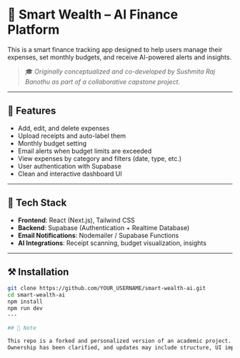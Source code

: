 # 🧠 Smart Wealth – AI Finance Platform

This is a smart finance tracking app designed to help users manage their expenses, set monthly budgets, and receive AI-powered alerts and insights.

> 🎓 *Originally conceptualized and co-developed by Sushmita Raj Banothu as part of a collaborative capstone project.*

---

## 🚀 Features

- Add, edit, and delete expenses  
- Upload receipts and auto-label them  
- Monthly budget setting  
- Email alerts when budget limits are exceeded  
- View expenses by category and filters (date, type, etc.)  
- User authentication with Supabase  
- Clean and interactive dashboard UI

---

## 🧰 Tech Stack

- **Frontend**: React (Next.js), Tailwind CSS  
- **Backend**: Supabase (Authentication + Realtime Database)  
- **Email Notifications**: Nodemailer / Supabase Functions  
- **AI Integrations**: Receipt scanning, budget visualization, insights

---

## ⚒️ Installation

```bash
git clone https://github.com/YOUR_USERNAME/smart-wealth-ai.git
cd smart-wealth-ai
npm install
npm run dev
---

## 📌 Note

This repo is a forked and personalized version of an academic project.  
Ownership has been clarified, and updates may include structure, UI improvements, and documentation enhancements.
